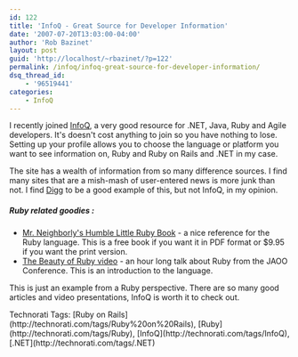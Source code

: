 ```yaml
---
id: 122
title: 'InfoQ - Great Source for Developer Information'
date: '2007-07-20T13:03:00-04:00'
author: 'Rob Bazinet'
layout: post
guid: 'http://localhost/~rbazinet/?p=122'
permalink: /infoq/infoq-great-source-for-developer-information/
dsq_thread_id:
    - '96519441'
categories:
    - InfoQ
---
```


I recently joined [InfoQ](http://www.infoq.com/), a very good resource for .NET, Java, Ruby and Agile developers. It's doesn't cost anything to join so you have nothing to lose. Setting up your profile allows you to choose the language or platform you want to see information on, Ruby and Ruby on Rails and .NET in my case.

The site has a wealth of information from so many difference sources. I find many sites that are a mish-mash of user-entered news is more junk than not. I find [Digg](http://www.digg.com) to be a good example of this, but not InfoQ, in my opinion.

##### Ruby related goodies :

- [Mr. Neighborly's Humble Little Ruby Book](http://www.infoq.com/minibooks/ruby) - a nice reference for the Ruby language. This is a free book if you want it in PDF format or $9.95 if you want the print version.
- [The Beauty of Ruby video](http://www.infoq.com/presentations/beauty-of-ruby-vanderburg) - an hour long talk about Ruby from the JAOO Conference. This is an introduction to the language.

This is just an example from a Ruby perspective. There are so many good articles and video presentations, InfoQ is worth it to check out.

<div class="wlWriterSmartContent" style="display:inline;margin:0;padding:0;">Technorati Tags: [Ruby on Rails](http://technorati.com/tags/Ruby%20on%20Rails), [Ruby](http://technorati.com/tags/Ruby), [InfoQ](http://technorati.com/tags/InfoQ), [.NET](http://technorati.com/tags/.NET)</div>